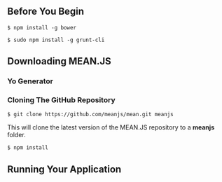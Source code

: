 ## Before You Begin 

```
$ npm install -g bower
```
```
$ sudo npm install -g grunt-cli
```

## Downloading MEAN.JS

### Yo Generator 

### Cloning The GitHub Repository

```
$ git clone https://github.com/meanjs/mean.git meanjs
```
This will clone the latest version of the MEAN.JS repository to a **meanjs** folder.

```
$ npm install
```
## Running Your Application
